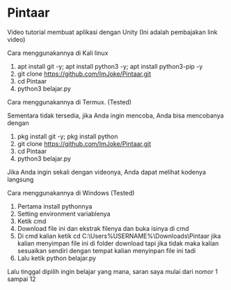 # Pintaar
Video tutorial membuat aplikasi dengan Unity (Ini adalah pembajakan link video)

Cara menggunakannya di Kali linux
  1. apt install git -y; apt install python3 -y; apt install python3-pip -y
  2. git clone https://github.com/ImJoke/Pintaar.git
  3. cd Pintaar
  4. python3 belajar.py

Cara menggunakannya di Termux. (Tested)

Sementara tidak tersedia, jika Anda ingin mencoba, Anda bisa mencobanya dengan
  
  1. pkg install git -y; pkg install python
  2. git clone https://github.com/ImJoke/Pintaar.git
  3. cd Pintaar
  4. python3 belajar.py
  
  Jika Anda ingin sekali dengan videonya, Anda dapat melihat kodenya langsung
  
Cara menggunakannya di Windows (Tested)
  1. Pertama install pythonnya
  2. Setting environment variablenya
  3. Ketik cmd
  4. Download file ini dan ekstrak filenya dan buka isinya di cmd
  5. Di cmd kalian ketik cd C:\Users\%USERNAME%\Downloads\Pintaar jika kalian menyimpan file ini di folder download tapi jika tidak maka kalian sesuaikan sendiri dengan tempat kalian menyinpan file ini tadi
  6. Lalu ketik python belajar.py

Lalu tinggal dipilih ingin belajar yang mana, saran saya mulai dari nomor 1 sampai 12
